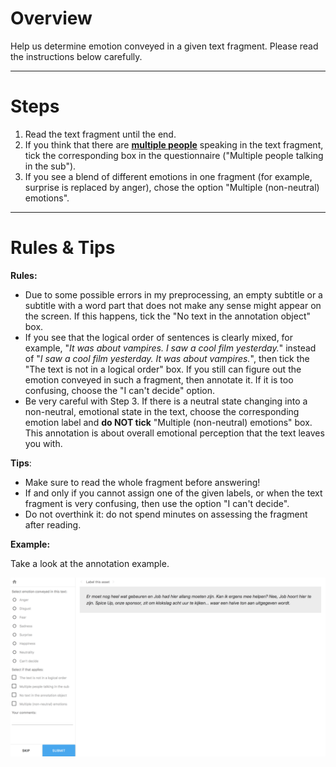 <h1><strong>Overview</strong></h1>

<p>Help us determine emotion conveyed in a given text fragment. Please read the instructions below carefully.&nbsp;</p>
<hr>

<h1><strong>Steps</strong></h1>

<ol>
	<li>Read the text fragment until the end.</li>
	<li>If you think that there are <strong><u>multiple people</u></strong> speaking in the text fragment, tick the corresponding box in the questionnaire ("Multiple people talking in the sub").</li>
	<li>If you see a blend of different emotions in one fragment (for example, surprise is replaced by anger), chose the option "Multiple (non-neutral) emotions".&nbsp;</li>
</ol>
<hr>

<h1><strong>Rules &amp; Tips</strong></h1>

<p><strong>Rules:</strong></p>

<ul>
	<li>Due to some possible errors in my preprocessing, an empty subtitle or a subtitle with a word part that does not make any sense might appear on the screen. If this happens, tick the "No text in the annotation object" box.</li>
	<li>If you see that the logical order of sentences is clearly mixed, for example, "<em>It was about vampires. I saw a cool film yesterday.</em>" instead of "<em>I saw a cool film yesterday. It was about vampires</em><em>.</em>", then tick the "The text is not in a logical order" box. If you still can figure out the emotion conveyed in such a fragment, then annotate it. If it is too confusing, choose the "I can't decide" option.</li>
	<li>Be very careful with Step 3. If there is a neutral state changing into a non-neutral, emotional state in the text, choose the corresponding emotion label and <strong>do NOT tick</strong> "Multiple (non-neutral) emotions" box. This annotation is about overall emotional perception that the text leaves you with.&nbsp;</li>
</ul>

<p><strong>Tips</strong>:</p>

<ul>
	<li>Make sure to read the whole fragment before answering!</li>
	<li>If and only if you cannot assign one of the given labels, or when the text fragment is very confusing, then use the option "I can't decide".&nbsp;</li>
	<li>Do not overthink it: do not spend minutes on assessing the fragment after reading.</li>
</ul>

<p><strong>Example:</strong></p>

<p>Take a look at the annotation example.</p>

<p><img src="/subs_example.png"></p>
